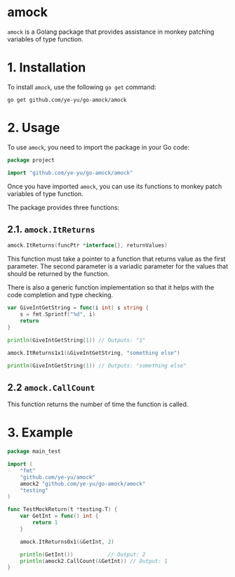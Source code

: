 # amock

`amock` is a Golang package that provides assistance in monkey patching variables of type function.

# 1. Installation

To install `amock`, use the following `go get` command:

```
go get github.com/ye-yu/go-amock/amock
```

# 2. Usage

To use `amock`, you need to import the package in your Go code:

```go
package project

import "github.com/ye-yu/go-amock/amock"
```

Once you have imported `amock`, you can use its functions to monkey patch variables of type function.

The package provides three functions:

## 2.1. `amock.ItReturns`

```go
amock.ItReturns(funcPtr *interface{}, returnValues)
```

This function must take a pointer to a function that returns
value as the first parameter. The second parameter is a variadic
parameter for the values that should be returned by the function.


There is also a generic function implementation so that it
helps with the code completion and type checking.

```go
var GiveIntGetString = func(i int) s string {
	s = fmt.Sprintf("%d", i)
	return
}

println(GiveIntGetString(1)) // Outputs: "1"

amock.ItReturns1x1(&GiveIntGetString, "something else")

println(GiveIntGetString(1)) // Outputs: "something else"

```

## 2.2 `amock.CallCount`

This function returns the number of time the function is called.


# 3. Example

```go
package main_test

import (
	"fmt"
	"github.com/ye-yu/amock"
	amock2 "github.com/ye-yu/go-amock/amock"
	"testing"
)

func TestMockReturn(t *testing.T) {
	var GetInt = func() int {
		return 1
	}

	amock.ItReturns0x1(&GetInt, 2)

	println(GetInt())           // Output: 2
	println(amock2.CallCount(&GetInt)) // Output: 1
}
```
